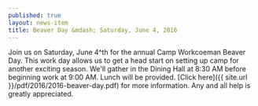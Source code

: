 ```yaml
---
published: true
layout: news-item
title: Beaver Day &mdash; Saturday, June 4, 2016
---
```


Join us on Saturday, June 4^th for the annual Camp Workcoeman Beaver Day. This work day allows us to get a head start on setting up camp for another exciting season. We'll gather in the Dining Hall at 8:30 AM before beginning work at 9:00 AM. Lunch will be provided. [Click here]({{ site.url }}/pdf/2016/2016-beaver-day.pdf) for more information. Any and all help is greatly appreciated.
